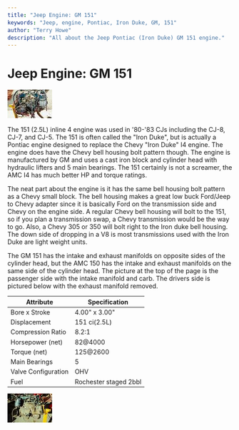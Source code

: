 ```yaml
---
title: "Jeep Engine: GM 151"
keywords: "Jeep, engine, Pontiac, Iron Duke, GM, 151"
author: "Terry Howe"
description: "All about the Jeep Pontiac (Iron Duke) GM 151 engine."
---
```

# Jeep Engine: GM 151

[![151 passenger side](../../img/engine/gm1511_.jpg)](../../img/engine/gm1511.jpg)

The 151 (2.5L) inline 4 engine was used in '80-'83 CJs including the CJ-8, CJ-7, and CJ-5. The 151 is often called the "Iron Duke", but is actually a Pontiac engine designed to replace the Chevy "Iron Duke" I4 engine. The engine does have the Chevy bell housing bolt pattern though. The engine is manufactured by GM and uses a cast iron block and cylinder head with hydraulic lifters and 5 main bearings. The 151 certainly is not a screamer, the AMC I4 has much better HP and torque ratings.

The neat part about the engine is it has the same bell housing bolt pattern as a Chevy small block. The bell housing makes a great low buck Ford/Jeep to Chevy adapter since it is basically Ford on the transmission side and Chevy on the engine side. A regular Chevy bell housing will bolt to the 151, so if you plan a transmission swap, a Chevy transmission would be the way to go. Also, a Chevy 305 or 350 will bolt right to the Iron duke bell housing. The down side of dropping in a V8 is most transmissions used with the Iron Duke are light weight units.

The GM 151 has the intake and exhaust manifolds on opposite sides of the cylinder head, but the AMC 150 has the intake and exhaust manifolds on the same side of the cylinder head. The picture at the top of the page is the passenger side with the intake manifold and carb. The drivers side is pictured below with the exhaust manifold removed.

| Attribute           | Specification         |
|---------------------|-----------------------|
| Bore x Stroke       | 4.00" x 3.00"         |
| Displacement        | 151 ci(2.5L)          |
| Compression Ratio   | 8.2:1                 |
| Horsepower (net)    | 82@4000               |
| Torque (net)        | 125@2600              |
| Main Bearings       | 5                     |
| Valve Configuration | OHV                   |
| Fuel                | Rochester staged 2bbl |
[![151 drivers side](../../img/engine/gm1512_.jpg)](../../img/engine/gm1512.jpg)